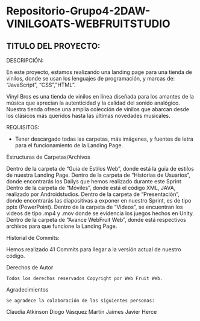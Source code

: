 # Repositorio-Grupo4-2DAW-VINILGOATS-WEBFRUITSTUDIO

TITULO DEL PROYECTO:
-
DESCRIPCIÓN:

En este proyecto, estamos realizando una landing page para una tienda de vinilos, donde se usan los lenguajes de programación, y marcas de: “JavaScript”, “CSS”,”HTML”.

Vinyl Bros es una tienda de vinilos en línea diseñada para los amantes de la música que aprecian la autenticidad y la calidad del sonido analógico. Nuestra tienda ofrece una amplia colección de vinilos que abarcan desde los clásicos más queridos hasta las últimas novedades musicales.

REQUISITOS:

- Tener descargado todas las carpetas, más imágenes, y fuentes de letra para el funcionamiento de la Landing Page.

Estructuras de Carpetas/Archivos

Dentro de la carpeta de “Guia de Estilos Web”, donde está la guía de estilos de nuestra Landing Page.
Dentro de la carpeta de “Historias de Usuarios”, donde encontrarás los Dailys que hemos realizado durante este Sprint
Dentro de la carpeta de “Móviles”, donde está el código XML, JAVA, realizado por Androidstudios.
Dentro de la carpeta de “Presentación”, donde encontrarás las diapositivas a exponer en nuestro Sprint, es de tipo pptx (PowerPoint).
Dentro de la carpeta de “Videos”, se encuentran los videos de tipo .mp4 y .mov donde se evidencia los juegos hechos en Unity.
Dentro de la carpeta de “Avance WebFruit Web”, donde está respectivos archivos para que funcione la Landing Page.




Historial de Commits:

Hemos realizado 41 Commits para llegar a la versión actual de nuestro código.

Derechos de Autor

	Todos los derechos reservados Copyright por Web Fruit Web.

Agradecimientos
	
	Se agradece la colaboración de las siguientes personas:
Claudia Atkinson
Diogo Vásquez
Martín Jaimes
Javier Herce





